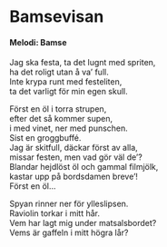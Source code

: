 # Bamsevisan
#### Melodi: Bamse
Jag ska festa, ta det lugnt med spriten,\
ha det roligt utan å va’ full.\
Inte krypa runt med festeliten,\
ta det varligt för min egen skull.

Först en öl i torra strupen,\
efter det så kommer supen,\
i med vinet, ner med punschen.\
Sist en groggbuffé.\
Jag är skitfull, däckar först av alla,\
missar festen, men vad gör väl de’?\
Blandar hejdlöst öl och gammal filmjölk,\
kastar upp på bordsdamen breve’!\
Först en öl...

Spyan rinner ner för ylleslipsen.\
Raviolin torkar i mitt hår.\
Vem har lagt mig under matsalsbordet?\
Vems är gaffeln i mitt högra lår?
